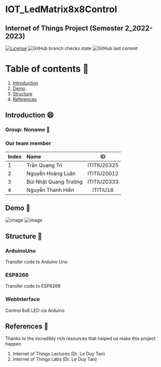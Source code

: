# IOT_LedMatrix8x8Control
## Internet of Things Project (Semester 2_2022-2023)

[![License](https://img.shields.io/badge/license-MIT-green)](./LICENSE)
![GitHub branch checks state](https://img.shields.io/github/checks-status/naulkun7/IOT_LedMatrix8x8Control/main)
![GitHub last commit](https://img.shields.io/github/last-commit/naulkun7/IOT_LedMatrix8x8Control)

# Table of contents :round_pushpin:  

1. [Introduction](#Introduction)
2. [Demo](#Demo)
3. [Structure](#Structure)
4. [References](#References)

## Introduction <a name="Introduction"></a> :smile:
### Group: Noname :star_struck:
### Our team member
| Index | Name                   |     ID      |
|:------|:-----------------------|:-----------:|
| 1     | Trần Quang Trí | ITITIU20325 | 
| 2     | Nguyễn Hoàng Luân | ITITIU20012 | 
| 3     | Bùi Nhật Quang Trường  | ITITIU20333 | 
| 4     | Nguyễn Thanh Hiền | ITITIU18 |   

## Demo <a name="Demo"></a>  :star2:
![image](https://res.cloudinary.com/dpmcy6bbr/image/upload/w_1000,ar_1:1,c_fill,g_auto,e_art:hokusai/v1684940331/apple_iukhvz.jpg)
![image](https://res.cloudinary.com/dpmcy6bbr/image/upload/w_1000,ar_1:1,c_fill,g_auto,e_art:hokusai/v1684940329/cat_whwbg9.jpg)

## Structure <a name="Structure"></a>  :pencil:
### ArduinoUno
Transfer code to Arduino Uno
### ESP8266
Transfer code to ESP8266
### WebInterface
Control 8x8 LED via Arduino

## References <a name="References"></a> :book:
Thanks to the incredibly rich resources that helped us make this project happen 
1. Internet of Things Lectures (Dr. Le Duy Tan)
2. Internet of Things Labs (Dr. Le Duy Tan)
